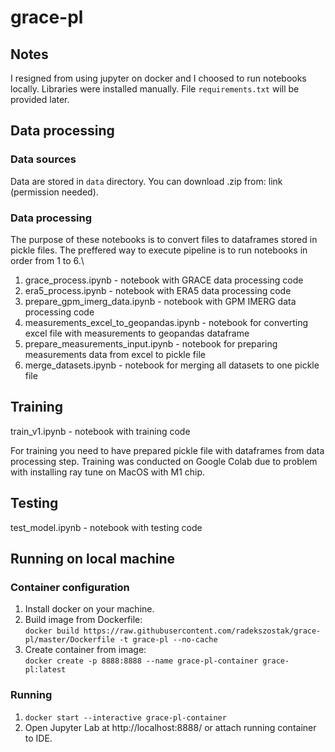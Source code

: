 # grace-pl

## Notes 
I resigned from using jupyter on docker and I choosed to run notebooks locally. Libraries were installed manually. File `requirements.txt` will be provided later.

## Data processing
### Data sources
Data are stored in `data` directory.
You can download .zip from: link (permission needed).

### Data processing
The purpose of these notebooks is to convert files to dataframes stored in pickle files. The preffered way to execute pipeline is to run notebooks in order from 1 to 6.\

1. grace_process.ipynb - notebook with GRACE data processing code
2. era5_process.ipynb - notebook with ERA5 data processing code
3. prepare_gpm_imerg_data.ipynb - notebook with GPM IMERG data processing code
4. measurements_excel_to_geopandas.ipynb - notebook for converting excel file with measurements to geopandas dataframe
5. prepare_measurements_input.ipynb - notebook for preparing measurements data from excel to pickle file
6. merge_datasets.ipynb - notebook for merging all datasets to one pickle file


## Training
train_v1.ipynb - notebook with training code

For training you need to have prepared pickle file with dataframes from data processing step.
Training was conducted on Google Colab due to problem with installing ray tune on MacOS with M1 chip.

## Testing
test_model.ipynb - notebook with testing code



## Running on local machine
### Container configuration
1. Install docker on your machine.
2. Build image from Dockerfile:\
`docker build https://raw.githubusercontent.com/radekszostak/grace-pl/master/Dockerfile -t grace-pl --no-cache`
3. Create container from image:\
`docker create -p 8888:8888 --name grace-pl-container grace-pl:latest`

### Running
1. `docker start --interactive grace-pl-container`
2. Open Jupyter Lab at http://localhost:8888/ or attach running container to IDE.

